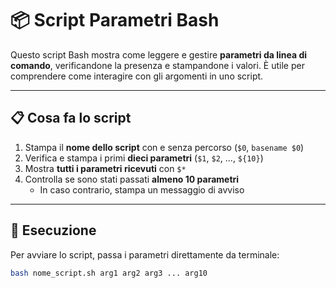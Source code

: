 # 📦 Script Parametri Bash

Questo script Bash mostra come leggere e gestire **parametri da linea di comando**, verificandone la presenza e stampandone i valori. È utile per comprendere come interagire con gli argomenti in uno script.

---

## 📋 Cosa fa lo script

1. Stampa il **nome dello script** con e senza percorso (`$0`, `basename $0`)
2. Verifica e stampa i primi **dieci parametri** (`$1`, `$2`, ..., `${10}`)
3. Mostra **tutti i parametri ricevuti** con `$*`
4. Controlla se sono stati passati **almeno 10 parametri**
   - In caso contrario, stampa un messaggio di avviso

---

## 🔧 Esecuzione

Per avviare lo script, passa i parametri direttamente da terminale:

```bash
bash nome_script.sh arg1 arg2 arg3 ... arg10
